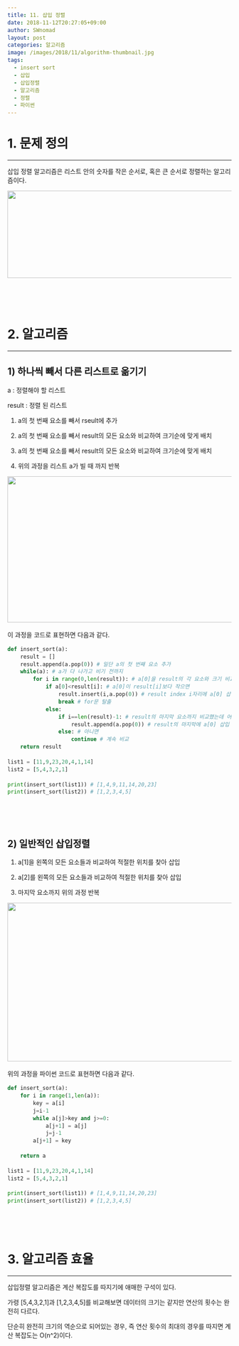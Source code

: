 ```yaml
---
title: 11. 삽입 정렬
date: 2018-11-12T20:27:05+09:00
author: SWnomad
layout: post
categories: 알고리즘
image: /images/2018/11/algorithm-thumbnail.jpg
tags:
  - insert sort
  - 삽입
  - 삽입정렬
  - 알고리즘
  - 정렬
  - 파이썬
---
```

# 1. 문제 정의

* * *

삽입 정렬 알고리즘은 리스트 안의 숫자를 작은 순서로, 혹은 큰 순서로 정렬하는 알고리즘이다.

<img class="aligncenter size-full wp-image-1335" src="/images/2018/11/no-name-9.jpg" alt="" width="783" height="196" srcset="/images/2018/11/no-name-9.jpg 783w, /images/2018/11/no-name-9-300x75.jpg 300w, /images/2018/11/no-name-9-768x192.jpg 768w" sizes="(max-width: 783px) 100vw, 783px" /> 

&nbsp;

&nbsp;

# 2. 알고리즘

* * *

## 1) 하나씩 빼서 다른 리스트로 옮기기

a : 정렬해야 할 리스트

result : 정렬 된 리스트

1. a의 첫 번째 요소를 빼서 rseult에 추가

2. a의 첫 번째 요소를 빼서 result의 모든 요소와 비교하여 크기순에 맞게 배치

3. a의 첫 번째 요소를 빼서 result의 모든 요소와 비교하여 크기순에 맞게 배치

4. 위의 과정을 리스트 a가 빌 때 까지 반복

<img class="aligncenter  wp-image-1337" src="/images/2018/11/44.jpg" alt="" width="555" height="328" srcset="/images/2018/11/44.jpg 783w, /images/2018/11/44-300x177.jpg 300w, /images/2018/11/44-768x454.jpg 768w" sizes="(max-width: 555px) 100vw, 555px" /> 

이 과정을 코드로 표현하면 다음과 같다.

~~~ python
def insert_sort(a):
    result = []
    result.append(a.pop(0)) # 일단 a의 첫 번째 요소 추가
    while(a): # a가 다 나가고 비기 전까지
        for i in range(0,len(result)): # a[0]을 result의 각 요소와 크기 비교
            if a[0]<result[i]: # a[0]이 result[i]보다 작으면
                result.insert(i,a.pop(0)) # result index i자리에 a[0] 삽입
                break # for문 탈출
            else:
                if i==len(result)-1: # result의 마지막 요소까지 비교했는데 어떤 것 보다도 작지 않으면
                    result.append(a.pop(0)) # result의 마지막에 a[0] 삽입
                else: # 아니면
                    continue # 계속 비교
    return result

list1 = [11,9,23,20,4,1,14]
list2 = [5,4,3,2,1]

print(insert_sort(list1)) # [1,4,9,11,14,20,23]
print(insert_sort(list2)) # [1,2,3,4,5]
~~~

&nbsp;

&nbsp;

## 2) 일반적인 삽입정렬

1. a[1]을 왼쪽의 모든 요소들과 비교하여 적절한 위치를 찾아 삽입

2. a[2]를 왼쪽의 모든 요소들과 비교하여 적절한 위치를 찾아 삽입

3. 마지막 요소까지 위의 과정 반복

<img class="aligncenter size-full wp-image-1338" src="/images/2018/11/44-1.jpg" alt="" width="1227" height="356" srcset="/images/2018/11/44-1.jpg 1227w, /images/2018/11/44-1-300x87.jpg 300w, /images/2018/11/44-1-768x223.jpg 768w, /images/2018/11/44-1-1024x297.jpg 1024w" sizes="(max-width: 1227px) 100vw, 1227px" /> 

위의 과정을 파이썬 코드로 표현하면 다음과 같다.

~~~ python
def insert_sort(a):
    for i in range(1,len(a)):
        key = a[i]
        j=i-1
        while a[j]>key and j>=0:
            a[j+1] = a[j]
            j=j-1
        a[j+1] = key

    return a

list1 = [11,9,23,20,4,1,14]
list2 = [5,4,3,2,1]

print(insert_sort(list1)) # [1,4,9,11,14,20,23]
print(insert_sort(list2)) # [1,2,3,4,5]
~~~

&nbsp;

&nbsp;

# 3. 알고리즘 효율

* * *

삽입정렬 알고리즘은 계산 복잡도를 따지기에 애매한 구석이 있다.

가령 [5,4,3,2,1]과 [1,2,3,4,5]를 비교해보면 데이터의 크기는 같지만 연산의 횟수는 완전히 다르다.

단순히 완전히 크기의 역순으로 되어있는 경우, 즉 연산 횟수의 최대의 경우를 따지면 계산 복잡도는 O(n^2)이다.